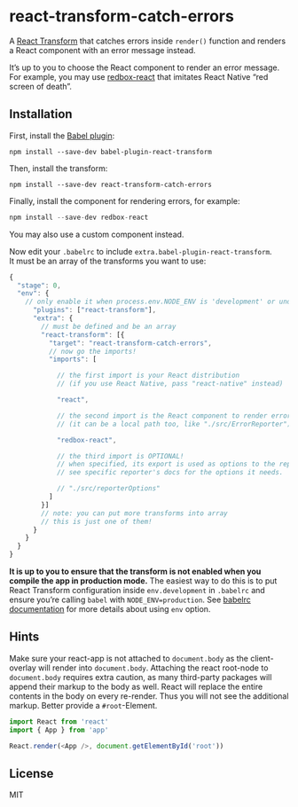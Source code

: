# react-transform-catch-errors

A [React Transform](https://github.com/gaearon/babel-plugin-react-transform) that catches errors inside `render()` function and renders a React component with an error message instead.

It’s up to you to choose the React component to render an error message. For example, you may use [redbox-react](https://github.com/KeywordBrain/redbox-react) that imitates React Native “red screen of death”.

## Installation

First, install the [Babel plugin](https://raw.githubusercontent.com/gaearon/babel-plugin-react-transform):

```
npm install --save-dev babel-plugin-react-transform
```

Then, install the transform:

```
npm install --save-dev react-transform-catch-errors
```

Finally, install the component for rendering errors, for example:

```js
npm install --save-dev redbox-react
```

You may also use a custom component instead.

Now edit your `.babelrc` to include `extra.babel-plugin-react-transform`.  
It must be an array of the transforms you want to use:

```js
{
  "stage": 0,
  "env": {
    // only enable it when process.env.NODE_ENV is 'development' or undefined    "development": {
      "plugins": ["react-transform"],
      "extra": {
        // must be defined and be an array
        "react-transform": [{
          "target": "react-transform-catch-errors",
          // now go the imports!
          "imports": [

            // the first import is your React distribution
            // (if you use React Native, pass "react-native" instead)

            "react",

            // the second import is the React component to render error
            // (it can be a local path too, like "./src/ErrorReporter")

            "redbox-react",

            // the third import is OPTIONAL!
            // when specified, its export is used as options to the reporter.
            // see specific reporter's docs for the options it needs.

            // "./src/reporterOptions"
          ]
        }]
        // note: you can put more transforms into array
        // this is just one of them!
      }
    }
  }
}
```

**It is up to you to ensure that the transform is not enabled when you compile the app in production mode.** The easiest way to do this is to put React Transform configuration inside `env.development` in `.babelrc` and ensure you’re calling `babel` with `NODE_ENV=production`. See [babelrc documentation](https://babeljs.io/docs/usage/babelrc/#env-option) for more details about using `env` option.

## Hints

Make sure your react-app is not attached to `document.body` as the client-overlay will render into `document.body`.
Attaching the react root-node to `document.body` requires extra caution, as many third-party packages will append their markup to the body as well. React will replace the entire contents in the body on every re-render. Thus you will not see the additional markup.
Better provide a `#root`-Element.

```js
import React from 'react'
import { App } from 'app'

React.render(<App />, document.getElementById('root'))
```

## License

MIT
